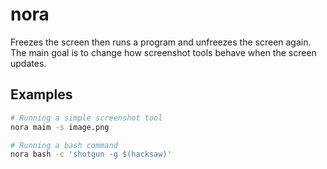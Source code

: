 # nora

Freezes the screen then runs a program and unfreezes the screen again.
The main goal is to change how screenshot tools behave when the screen updates.

## Examples
```bash
# Running a simple screenshot tool
nora maim -s image.png

# Running a bash command
nora bash -c 'shotgun -g $(hacksaw)'
```
